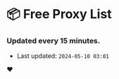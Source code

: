 # :package: Free Proxy List
### Updated every 15 minutes.

- Last updated: `2024-05-10 03:01`

:heart:
